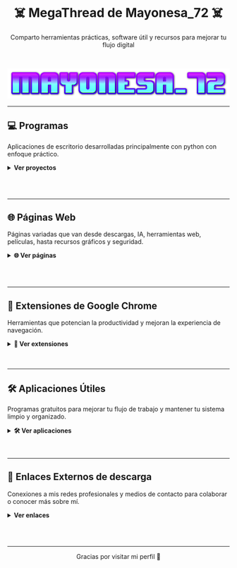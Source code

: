 <h1 align="center">☠️ MegaThread de Mayonesa_72 ☠️</h1>
<p align="center">Comparto herramientas prácticas, software útil y recursos para mejorar tu flujo digital</p>

<br>

<p align="center">
  <img src="https://github.com/Mayonesa7272/Principal/blob/4e88cd53b4b455868e62b7585c2e703674003102/Source/cooltext471920183441659.png" />
</p>

---


## 💻 Programas  
Aplicaciones de escritorio desarrolladas principalmente con python con enfoque práctico.

<details>
  <summary><strong>Ver proyectos</strong></summary>

  <br>

  
| Sitio | Descripción |
|-------|-------------|
| [CleanRush](https://github.com/Mayonesa7272/CleanRush) | Una herramienta ligera para Windows que elimina archivos temporales y libera espacio en disco de forma rápida y segura. |
| [DropLoad](https://github.com/Mayonesa7272/DropLoad) | Una herramienta que descarga videos y audio desde YouTube en formatos MP4 y MP3, con interfaz moderna. |

</details>

<br><br>


---


## 🌐 Páginas Web  
Páginas variadas que van desde descargas, IA, herramientas web, películas, hasta recursos gráficos y seguridad.

<details>
  <summary><strong>🌐 Ver páginas</strong></summary>

### 📥 Descarga de archivos

| Sitio | Descripción |
|-------|-------------|
| [Idope](https://idope.se/) | Buscador de torrents minimalista y sin publicidad molesta. |
| [Nyaa](https://nyaa.si/) | Especializado en contenido asiático como anime y manga. |
| [Internet Archive](https://archive.org/) | Biblioteca digital con libros, películas, música y software antiguo. |

<br>

### 📹 Descargar Videos

| Sitio | Descripción |
|-------|-------------|
| [x2mate](https://x2mate.com/es/home) | Descarga videos de YouTube en distintos formatos de forma rápida y sencilla. |
| [Cobalt](https://cobalt.tools/) | Plataforma con múltiples herramientas online para descargas y utilidades sociales. |
| [Zeemo](https://zeemo.ai/es/tools/youtube-video-downloader) | Descargador de videos de YouTube con funciones extra como subtítulos automáticos. |
| [sssInstagram](https://sssinstagram.com/es) | Descarga contenido de Instagram como fotos, videos o reels sin necesidad de cuenta. |

<br>

### 🎮 Juegos "de bajo costo" / Ofertas de juegos

| Sitio | Descripción |
|-------|-------------|
| [Gamesfull](https://gamesfull.app/) | Portal para descargar juegos de PC organizados por categorías, de forma accesible. |
| [Steamrip](https://steamrip.com/) | Sitio con versiones de juegos de Steam disponibles "de bajo costo". |
| [Steamunlocked](https://steamunlocked.net/) | Biblioteca de juegos "de bajo costo" listos para descargar y jugar. |
| [Pivigames](https://pivigames.blog/) | Blog con títulos populares para PC enfocados en distribución sencilla y económica. |

| Sitio | Descripción |
|-------|-------------|
| [AllKeyShop](https://www.allkeyshop.com/blog/) | Comparador de precios para juegos digitales en múltiples plataformas y tiendas. |
| [Gamerpower](https://www.gamerpower.com/) | Portal que recopila giveaways, juegos gratis y promociones especiales para gamers. |

<br>

### 💻 Software "de bajo costo"

| Sitio | Descripción |
|-------|-------------|
| [Massgrave](https://github.com/massgravel/Microsoft-Activation-Scripts) | Scripts para activar Windows y Office legalmente. |
| [FileCR](https://filecr.com/) | Repositorio de software premium (edición, diseño, productividad). |
| [DownloadPirate](https://www.downloadpirate.com/) | Programas y utilidades populares disponibles para descarga gratuita. |

<br>

### 🎬 Series y Películas Online

| Sitio | Descripción |
|-------|-------------|
| [Cuevana 3](https://cuevana3cc.co/) | Películas y series en línea con múltiples servidores. |
| [PelisPlus](https://wvw.pelisplus.in/) | Gran catálogo de películas actualizadas, dobladas o subtituladas. |
| [SeriesFlix](https://seriesflix.tel/) | Enfocado en series con buena calidad de streaming. |
| [PelisFlix](https://pelisflix1.lat/) | Plataforma con películas y series por categorías. |

<br>

### 🧠 Inteligencia Artificial (IA)

| Sitio | Descripción |
|-------|-------------|
| [ChatGPT](https://chat.openai.com/) | Chat de IA conversacional para asistencia, generación de texto y más. |
| [DeepSeek](https://www.deepseek.com/) | Buscador basado en IA para encontrar información precisa y relevante. |
| [Qwen AI Chat](https://qwen-ai.com/chat/) | Chat de IA para interacción avanzada y respuestas inteligentes. |
| [Claude AI](https://claude.ai/new) | Asistente de inteligencia artificial, diseñado para generar texto y codigo, y responder preguntas |
| [Blackbox AI](https://www.blackbox.ai/) | Herramienta IA para análisis y automatización de tareas. |
| [GPTZero](https://gptzero.me/) | Detector de texto generado por IA. |
| [PicLumen](https://www.piclumen.com/) | Generador de imágenes con IA. |
| [RedPanda AI](https://redpandaai.com/tools/ai-image-generator) | Generador de imágenes por IA. |
| [Leonardo AI](https://app.leonardo.ai/) | Generador de imágenes creativas con IA. |
| [Ideogram AI](https://ideogram.ai/t/explore) | Generador de arte IA con tipografía y estilo artístico. |
| [ElevenLabs](https://elevenlabs.io/) | Generador de voz realista con IA. |
| [LuvVoice](https://luvvoice.com/es) | Doblaje y narración con voz IA. |
| [MyMinutes](https://myminutes.ai/) | Resúmenes automáticos generados por IA. |
| [Design.com](https://www.design.com/) | Diseño gráfico asistido por inteligencia artificial. |
| [Gamma](https://gamma.app/) | Plataforma IA para presentaciones, guías y contenido interactivo. |
| [Suno](https://suno.com/about) | IA que crea música original a partir de texto. |

<br>

### 🖼️ Herramientas de edición online

| Sitio | Descripción |
|-------|-------------|
| [BgSub](https://bgsub.com/) | Elimina fondos de imágenes automáticamente usando IA. |
| [ConvertICO](https://convertico.com/es/#google_vignette) | Convierte imágenes PNG en iconos .ICO compatibles con Windows. |
| [Slidesgo](https://slidesgo.com/es/) | Plantillas gratuitas de presentaciones para Google Slides y PowerPoint. |
| [Mayúsculas y minúsculas](https://mayusculasminusculas.com/) | Convierte texto entre mayúsculas, minúsculas, tipo oración y más. |
| [Adobe Podcast](https://podcast.adobe.com/) | Plataforma de edición de voz online con IA para mejorar calidad de audio. |
| [Remove.bg](https://www.remove.bg/es) | Elimina el fondo de imágenes en segundos. Ideal para fotografía y diseño. |
| [Pixabay](https://pixabay.com/es/) | Banco de imágenes, videos y vectores gratuitos de alta calidad. |
| [ImgUpscaler](https://es.imgupscaler.com/) | Aumenta la resolución de imágenes con inteligencia artificial. |

<br>

### 🔒 Seguridad y Privacidad Online

| Sitio | Descripción |
|-------|-------------|
| [Temp Mail](https://temp-mail.org/es/) | Servicio gratuito de correos temporales para proteger tu email real y evitar spam. |
| [How Secure Is My Password](https://www.security.org/how-secure-is-my-password/) | Comprueba la fuerza de tu contraseña al instante. |
| [VirusTotal](https://www.virustotal.com/gui/home/upload) | Escanea archivos y URLs para detectar virus y malware. |
| [Gridinsoft Online Scanner](https://es.gridinsoft.com/online-virus-scanner) | Análisis de seguridad rápido en línea. |
| [Metadefender](https://metadefender.com/) | Escáner avanzado de archivos y URLs con múltiples motores. |

<br>

### 🗃️ Páginas Variadas

| Sitio | Descripción |
|-------|-------------|
| [Wallpaperflare](https://www.wallpaperflare.com/) | Gran colección de fondos de pantalla en alta resolución para personalizar tu escritorio. |
| [WallpaperCave](https://wallpapercave.com/) | Amplio catálogo de wallpapers organizados por temas y estilos. |
| [Website Planet Webtools](https://www.websiteplanet.com/es/webtools/) | Colección de herramientas web gratuitas para análisis, diseño, SEO y más. |
| [Contador de Palabras](https://www.contadordepalabras.com/) | Herramienta online para contar palabras, caracteres y analizar textos rápidamente. |

</details>

<br><br>




---

## 🧩 Extensiones de Google Chrome  
Herramientas que potencian la productividad y mejoran la experiencia de navegación.

<details>
  <summary><strong>🧩 Ver extensiones</strong></summary>

### 🔐 Seguridad y privacidad

| Extensión | Descripción |
|-----------|-------------|
| [Bitwarden](https://chromewebstore.google.com/detail/bitwarden-administrador-d/nngceckbapebfimnlniiiahkandclblb) | Gestor de contraseñas gratuito y seguro. |
| [Mailvelope](https://chromewebstore.google.com/detail/mailvelope-protege-tu-ema/kajibbejlbohfaggdiogboambcijhkke) | Cifrado PGP directamente en el navegador para correos electrónicos. |
| [Temp Mail (Desechable Email)](https://chromewebstore.google.com/detail/temp-mail-desechable-emai/inojafojbhdpnehkhhfjalgjjobnhomj?hl=es) | Correos temporales para evitar spam y proteger tu privacidad. |
| [Todavía No Me Importan Las Cookies](https://chromewebstore.google.com/detail/todav%C3%ADa-no-me-importan-la/edibdbjcniadpccecjdfdjjppcpchdlm?hl=es) | Gestiona automáticamente los molestos avisos de cookies. |
| [Browser Lock](https://chromewebstore.google.com/detail/browser-lock-bloquear-nav/nldijlfmoepgjkjhmdiiainkjgmpdnmj) | Bloquea el navegador mientras estás ausente. |
| [Privacy Badger](https://chrome.google.com/webstore/detail/privacy-badger/pkehgijcmpdhfbdbbnkijodmdjhbjlgp) | Bloquea rastreadores invisibles que recopilan tus datos. |
| [Urban VPN Proxy](https://chromewebstore.google.com/detail/urban-vpn-proxy/eppiocemhmnlbhjplcgkofciiegomcon) | Navega seguro y desbloquea contenido con una VPN gratuita y fácil de usar. |

### 🚫 Bloqueadores

| Extensión | Descripción |
|-----------|-------------|
| [uBlock Origin](https://chrome.google.com/webstore/detail/ublock-origin/cjpalhdlnbpafiamejdnhcphjbkeiagm) | Bloqueador de anuncios ligero y eficiente que acelera la navegación y reduce distracciones. |
| [AdGuard AdBlocker](https://chrome.google.com/webstore/detail/adguard-adblocker/bgnkhhnnamicmpeenaelnjfhikgbkllg) | Potente bloqueador de anuncios con opciones avanzadas. |
| [Adblocker Ultimate](https://chromewebstore.google.com/detail/adblocker-ultimate/ohahllgiabjaoigichmmfljhkcfikeof?hl=es) | Bloquea todo tipo de anuncios y rastreadores sin condiciones. |
| [AdBlock - Bloqueador de Publicidad](https://chromewebstore.google.com/detail/adblock-bloqueador-de-pub/annjejmdobkjaneeafkbpipgohafpcom) | Uno de los bloqueadores más populares para Chrome. |
| [Pop up blocker para Chrome™ – Poper Blocker](https://chromewebstore.google.com/detail/pop-up-blocker-para-chrom/bkkbcggnhapdmkeljlodobbkopceiche) | Bloquea ventanas emergentes y superposiciones molestas de forma eficiente, mejorando la experiencia de navegación sin afectar el contenido útil. |

### 🔊 Audio y Multimedia

| Extensión | Descripción |
|-----------|-------------|
| [Volume Master](https://chromewebstore.google.com/detail/volume-master-controlador/jghecgabfgfdldnmbfkhmffcabddioke) | Controla el volumen individualmente por pestaña. |
| [Super PiP – Picture in Picture](https://chromewebstore.google.com/detail/super-pip-picture-in-pict/jjjpjmbnbdjhbkclajpagjkefefnednl?hl=es) | Mejora la función estándar de Picture-in-Picture con más controles y personalización. |
| [Picture-in-Picture](https://chromewebstore.google.com/detail/picture-in-picture-extens/hkgfoiooedgoejojocmhlaklaeopbecg?hl=es) | Versión básica del modo PiP. Reemplazada por Super PiP. |
| [Guardar Imagen Como JPG/PNG](https://chromewebstore.google.com/detail/guardar-imagen-como-jpgpn/gabfmnliflodkdafenbcpjdlppllnemd?hl=es) | Guarda imágenes fácilmente en el formato que necesites. |

---

### ✅ Productividad

| Extensión | Descripción |
|-----------|-------------|
| [Fleeting Notes](https://chromewebstore.google.com/detail/fleeting-notes/gcplhmogdjioeaenmehmapbdonklmdnc?hl=es) | Toma notas rápidas y enlázalas con herramientas como Obsidian. |
| [Bookmarks Quick Search](https://chromewebstore.google.com/detail/bookmarks-quick-search/lniofgaicnjjdfinpnkhmlpmnhacnkca) | Busca y accede rápidamente a tus marcadores desde cualquier pestaña. |
| [Session Buddy](https://chromewebstore.google.com/detail/session-buddy/edacconmaakjimmfgnblocblbcdcpbko) | Guarda y organiza tus sesiones de navegación para restaurarlas más tarde. |
| [Email Tracker de Mailtrack](https://chromewebstore.google.com/detail/email-tracker-de-mailtrac/ndnaehgpjlnokgebbaldlmgkapkpjkkb) | Rastrea si tus correos electrónicos han sido abiertos y cuándo, mejorando el seguimiento de tus mensajes. |

---

### 🎨 Diseño

| Extensión | Descripción |
|-----------|-------------|
| [ColorZilla](https://chromewebstore.google.com/detail/colorzilla/bhlhnicpbhignbdhedgjhgdocnmhomnp) | Selector de color desde páginas web (RGB, HEX). |
| [WhatFont](https://chromewebstore.google.com/detail/whatfont/jabopobgcpjmedljpbcaablpmlmfcogm?hl=es) | Identifica fuentes con solo pasar el cursor por el texto. |

---

</details>
<br><br>


---


## 🛠️ Aplicaciones Útiles  
Programas gratuitos para mejorar tu flujo de trabajo y mantener tu sistema limpio y organizado.

<details>
  <summary><strong>🛠️ Ver aplicaciones</strong></summary>

### 🧹 Limpieza y mantenimiento

| Aplicación | Descripción |
|------------|-------------|
| [BCUninstaller](https://www.bcuninstaller.com/) | Desinstalador avanzado que elimina múltiples programas a la vez, incluyendo restos ocultos. Ideal para limpiezas profundas. |
| [BleachBit](https://www.bleachbit.org/) | Limpia cachés, archivos temporales y basura de tu sistema, liberando espacio y protegiendo la privacidad. |
| [Patch My PC](https://patchmypc.com/home-updater) | Actualiza automáticamente programas instalados en Windows y desinstala los que no usas. |
| [WinDirStat](https://windirstat.net/) | Analiza visualmente el uso de espacio en disco para identificar archivos y carpetas pesadas. |

### 🔍 Productividad y accesos rápidos

| Aplicación | Descripción |
|------------|-------------|
| [QuickLook](https://github.com/QL-Win/QuickLook) | Vista previa instantánea de archivos con solo presionar la barra espaciadora (estilo macOS). |
| [Everything](https://www.voidtools.com/) | Herramienta de búsqueda ultrarrápida para encontrar archivos y carpetas en tu PC. |
| [Upscayl](https://github.com/upscayl/upscayl) | Aplicación de código abierto que utiliza IA para mejorar la resolución y calidad de imágenes sin perder detalles. |
| [Rambox](https://rambox.app/download-windows/) | Plataforma para unificar y gestionar múltiples aplicaciones de mensajería y correo electrónico en una sola ventana. |
| [Thunderbird](https://www.thunderbird.net/download/) | Cliente de correo electrónico gratuito y de código abierto, fácil de configurar y personalizar. |

### ⚙️ Automatización y personalización

| Aplicación | Descripción |
|------------|-------------|
| [AutoHotkey](https://www.autohotkey.com/) | Lenguaje de scripting para automatizar tareas, crear atajos y macros en Windows. |
| [O&O ShutUp10++](https://www.oo-software.com/en/shutup10) | Herramienta portátil para ajustar la privacidad de Windows 10/11 sin necesidad de instalación. |
| [Winaero Tweaker](https://winaero.com/download-winaero-tweaker/) | Aplicación todo en uno para personalizar y ajustar configuraciones ocultas de Windows. |

### 🔐 Seguridad y gestión de contraseñas

| Aplicación | Descripción |
|------------|-------------|
| [Bitwarden](https://bitwarden.com/) | Gestor de contraseñas gratuito, seguro y de código abierto. Disponible para navegador, escritorio y móvil. |
| [KeePassXC](https://keepassxc.org/) | Gestor local de contraseñas, sin conexión, de código abierto y altamente personalizable. |
| [ClamWin Antivirus](https://clamwin.com/) | Antivirus gratuito y de código abierto para Windows, con escaneo bajo demanda y actualizaciones automáticas. |

### 📥 Descargas y torrents

| Aplicación | Descripción |
|------------|-------------|
| [qBittorrent](https://www.qbittorrent.org/download) | Cliente de torrents open source, sin anuncios y fácil de usar. |

### 🗜️ Compresión y gestión de archivos

| Aplicación | Descripción |
|------------|-------------|
| [Bandizip](https://en.bandisoft.com/bandizip/) | Compresor y descompresor rápido y gratuito compatible con múltiples formatos como ZIP, 7Z, RAR, entre otros. |
| [WinRAR](https://www.win-rar.com/download.html?L=0) | Potente herramienta de compresión y descompresión de archivos RAR y ZIP, entre otros formatos. |

### 🌐 Navegadores Web

| Navegador | Descripción |
|-----------|-------------|
| [Tor Browser](https://www.torproject.org/) | Navegador para anonimato y evitar censura usando la red Tor. |
| [Librewolf](https://librewolf.net/) | Firefox sin telemetría ni rastreadores, centrado en privacidad. |
| [Mulbat Browser](https://github.com/mulbat/mulbat) | Navegador ligero basado en Chromium, enfocado en privacidad y rapidez. |
| [Mulberry Browser](https://mulberrybrowser.com/) | Navegador ligero y privado basado en Chromium, menos conocido pero eficiente. |
| [Cent Browser](https://www.centbrowser.com/) | Navegador basado en Chromium con funciones avanzadas y mejoras de privacidad. |
| [Brave](https://brave.com/) | Basado en Chromium, con bloqueador de anuncios integrado y recompensas. |
| [Firefox](https://www.mozilla.org/firefox/) | Rápido, personalizable y con enfoque fuerte en privacidad. |
| [Opera](https://www.opera.com/) | Navegador popular con VPN integrada y muchas funciones útiles. |
| [Chrome](https://www.google.com/chrome/) | El navegador más usado, basado en Chromium, con gran ecosistema de extensiones. |
| [Microsoft Edge](https://www.microsoft.com/edge) | Navegador oficial de Windows, rápido y bien integrado con el sistema. |

</details>
<br><br>


---

## 🔗 Enlaces Externos de descarga
Conexiones a mis redes profesionales y medios de contacto para colaborar o conocer más sobre mí.


<details>
  <summary><strong>Ver enlaces</strong></summary>

  - [GitHub](https://github.com/Mayonesa7272)
  - [Correo](mailto:mayonesaa72@gmail.com)
</details>

<br><br>


---
<p align="center">Gracias por visitar mi perfil 🙌</p>
